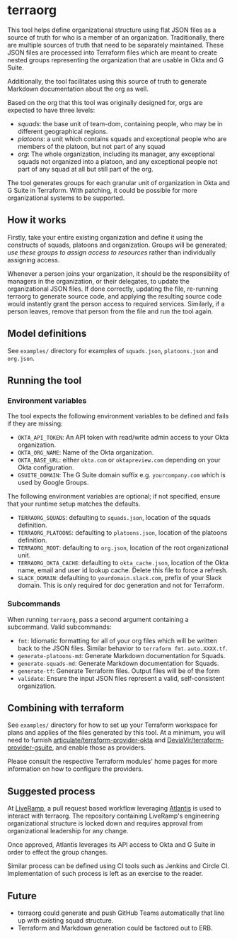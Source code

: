 # terraorg

This tool helps define organizational structure using flat JSON files as a
source of truth for who is a member of an organization. Traditionally, there
are multiple sources of truth that need to be separately maintained. These JSON
files are processed into Terraform files which are meant to create nested
groups representing the organization that are usable in Okta and G Suite.

Additionally, the tool facilitates using this source of truth to generate
Markdown documentation about the org as well.

Based on the org that this tool was originally designed for, orgs are expected
to have three levels:

* *squads*: the base unit of team-dom, containing people, who may be in
  different geographical regions.
* *platoons*: a unit which contains squads and exceptional people who are
  members of the platoon, but not part of any squad
* *org*: The whole organization, including its manager, any exceptional squads
  not organized into a platoon, and any exceptional people not part of any
  squad at all but still part of the org.

The tool generates groups for each granular unit of organization in Okta and G
Suite in Terraform. With patching, it could be possible for more organizational
systems to be supported.

## How it works

Firstly, take your entire existing organization and define it using the
constructs of squads, platoons and organization. Groups will be generated;
*use these groups to assign access to resources* rather than individually
assigning access.

Whenever a person joins your organization, it should be the responsibility of
managers in the organization, or their delegates, to update the organizational
JSON files. If done correctly, updating the file, re-running terraorg to
generate source code, and applying the resulting source code would instantly
grant the person access to required services. Similarly, if a person leaves,
remove that person from the file and run the tool again.

## Model definitions

See `examples/` directory for examples of `squads.json`, `platoons.json` and
`org.json`.

## Running the tool

### Environment variables

The tool expects the following environment variables to be defined and fails if
they are missing:

* `OKTA_API_TOKEN`: An API token with read/write admin access to your Okta
  organization.
* `OKTA_ORG_NAME`: Name of the Okta organization.
* `OKTA_BASE_URL`: either `okta.com` or `oktapreview.com` depending on your
  Okta configuration.
* `GSUITE_DOMAIN`: The G Suite domain suffix e.g. `yourcompany.com` which
  is used by Google Groups.

The following environment variables are optional; if not specified, ensure
that your runtime setup matches the defaults.

* `TERRAORG_SQUADS`: defaulting to `squads.json`, location of the squads
  definition.
* `TERRAORG_PLATOONS`: defaulting to `platoons.json`, location of the platoons
  definition.
* `TERRAORG_ROOT`: defaulting to `org.json`, location of the root
  organizational unit.
* `TERRAORG_OKTA_CACHE`: defaulting to `okta_cache.json`, location of the Okta
  name, email and user id lookup cache. Delete this file to force a refresh.
* `SLACK_DOMAIN`: defaulting to `yourdomain.slack.com`, prefix of your Slack
  domain. This is only required for doc generation and not for Terraform.

### Subcommands

When running `terraorg`, pass a second argument containing a subcommand.
Valid subcommands:

* `fmt`: Idiomatic formatting for all of your org files which will be
  written back to the JSON files. Similar behavior to `terraform fmt`.
  `auto.XXXX.tf`.
* `generate-platoons-md`: Generate Markdown documentation for Squads.
* `generate-squads-md`: Generate Markdown documentation for Squads.
* `generate-tf`: Generate Terraform files. Output files will be of the form
* `validate`: Ensure the input JSON files represent a valid, self-consistent
  organization.

## Combining with terraform

See `examples/` directory for how to set up your Terraform workspace for plans
and applies of the files generated by this tool. At a minimum, you will need to
furnish [articulate/terraform-provider-okta] and
[DeviaVir/terraform-provider-gsuite], and enable those as providers.

Please consult the respective Terraform modules' home pages for more
information on how to configure the providers.

[articulate/terraform-provider-okta]: https://github.com/articulate/terraform-provider-okta
[DeviaVir/terraform-provider-gsuite]: https://github.com/DeviaVir/terraform-provider-gsuite

## Suggested process

At [LiveRamp], a pull request based workflow leveraging [Atlantis] is used to
interact with terraorg. The repository containing LiveRamp's engineering
organizational structure is locked down and requires approval from
organizational leadership for any change.

Once approved, Atlantis leverages its API access to Okta and G Suite in order
to effect the group changes.

Similar process can be defined using CI tools such as Jenkins and Circle CI.
Implementation of such process is left as an exercise to the reader.

[LiveRamp]: https://github.com/LiveRamp/
[Atlantis]: https://www.runatlantis.io/

## Future

* terraorg could generate and push GitHub Teams automatically that line up
  with existing squad structure.
* Terraform and Markdown generation could be factored out to ERB.
